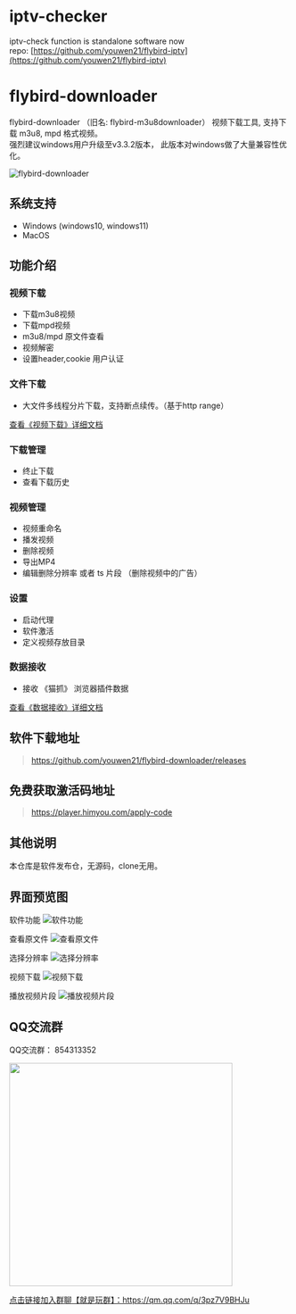 # iptv-checker
iptv-check function is standalone software now  
repo: [https://github.com/youwen21/flybird-iptv](https://github.com/youwen21/flybird-iptv)

# flybird-downloader
flybird-downloader （旧名: flybird-m3u8downloader） 视频下载工具, 支持下载 m3u8, mpd 格式视频。    
强烈建议windows用户升级至v3.3.2版本， 此版本对windows做了大量兼容性优化。

![flybird-downloader](flybird-m3u8.png)

## 系统支持
 - Windows (windows10, windows11)
 - MacOS

## 功能介绍
### 视频下载
 - 下载m3u8视频
 - 下载mpd视频
 - m3u8/mpd 原文件查看
 - 视频解密
 - 设置header,cookie 用户认证

### 文件下载
 - 大文件多线程分片下载，支持断点续传。（基于http range）

[查看《视频下载》详细文档](doc/download.md)

### 下载管理
 - 终止下载
 - 查看下载历史

### 视频管理
 - 视频重命名
 - 播发视频
 - 删除视频
 - 导出MP4
 - 编辑删除分辨率 或者 ts 片段 （删除视频中的广告）


### 设置
 - 启动代理
 - 软件激活
 - 定义视频存放目录


### 数据接收
 - 接收 《猫抓》 浏览器插件数据
 
[查看《数据接收》详细文档](doc/data-receive.md)

## 软件下载地址
> https://github.com/youwen21/flybird-downloader/releases

## 免费获取激活码地址
> https://player.himyou.com/apply-code

## 其他说明
本仓库是软件发布仓，无源码，clone无用。

## 界面预览图
软件功能
<img src="images/intro.png" alt="软件功能"/>   

查看原文件
<img src="download-preview.png" alt="查看原文件"/>   

选择分辨率
<img src="images/download2.jpg" alt="选择分辨率"/>   

视频下载
<img src="images/download.png" alt="视频下载"/>    

播放视频片段
<img src="images/play-ts.jpg" alt="播放视频片段"/>  

## QQ交流群
QQ交流群： 854313352  

<img src="images/qrcode_1717081395364.jpg" width="400" />  

<a href="https://qm.qq.com/q/3pz7V9BHJu">点击链接加入群聊【就是玩群】：https://qm.qq.com/q/3pz7V9BHJu</a>

